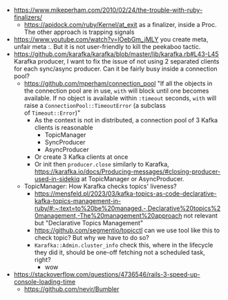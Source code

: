 - https://www.mikeperham.com/2010/02/24/the-trouble-with-ruby-finalizers/ 
	- https://apidock.com/ruby/Kernel/at_exit as a finalizer, inside a Proc. The other approach is trapping signals
- https://www.youtube.com/watch?v=lOebGm_jMLY you create meta, unfair meta :\. But it is not user-friendly to kill the peekaboo tactic.
- https://github.com/karafka/karafka/blob/master/lib/karafka.rb#L43-L45 Karafka producer, I want to fix the issue of not using 2 separated clients for each sync/async producer. Can it be fairly busy inside a connection pool?
	- https://github.com/mperham/connection_pool "If all the objects in the connection pool are in use, `with` will block until one becomes available. If no object is available within `:timeout` seconds, `with` will raise a `ConnectionPool::TimeoutError` (a subclass of `Timeout::Error`)"
		- As the context is not in distributed, a connection pool of 3 Kafka clients is reasonable
			- TopicManager
			- SyncProducer
			- AsyncProducer
		- Or create 3 Kafka clients at once
		- Or init then `producer.close` similarly to Karafka, https://karafka.io/docs/Producing-messages/#closing-producer-used-in-sidekiq at TopicManager or AsyncProducer.
	- TopicManager: How Karafka checks topics' liveness?
		- https://mensfeld.pl/2023/03/kafka-topics-as-code-declarative-kafka-topics-management-in-ruby/#:~:text=to%20be%20managed.-,Declarative%20topics%20management,-The%20management%20approach not relevant but "Declarative Topics Management"
		- https://github.com/segmentio/topicctl can we use tool like this to check topic? But why we have to do so?
		- `Karafka::Admin.cluster_info` check this, where in the lifecycle they did it, should be one-off fetching not a scheduled task, right?
			- wow
- https://stackoverflow.com/questions/4736546/rails-3-speed-up-console-loading-time 
	- https://github.com/nevir/Bumbler